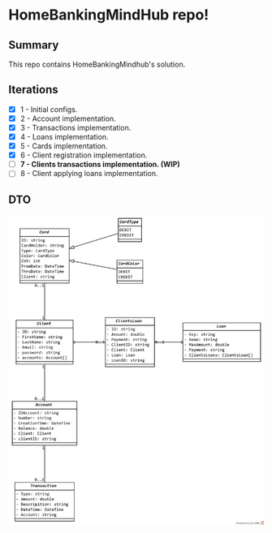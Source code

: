 <h1>HomeBankingMindHub repo!</h1>

<div>
  <h2>Summary</h2>
  <p>
    This repo contains HomeBankingMindhub's solution. 
  </p>  
</div>

## Iterations
- [x] 1 - Initial configs.
- [x] 2 - Account implementation. 
- [x] 3 - Transactions implementation.
- [x] 4 - Loans implementation.
- [x] 5 - Cards implementation. 
- [x] 6 - Client registration implementation. 
- [ ] <b>7 - Clients transactions implementation. (WIP) </b>
- [ ] 8 - Client applying loans implementation.

<div>
  <h2>DTO</h2>
  <img src = "./doc/classDiagram.png"/>
</div>
